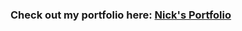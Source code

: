 ### Check out my portfolio here: [**Nick's Portfolio**](https://nsando84.github.io/nicksportfolio/)

